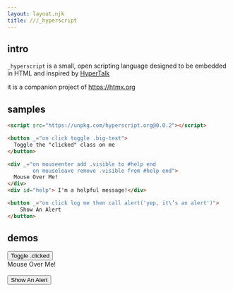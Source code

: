 ```yaml
---
layout: layout.njk
title: ///_hyperscript
---
```


## intro

`_hyperscript` is a small, open scripting language designed to be embedded in HTML and inspired by
 [HyperTalk](https://hypercard.org/HyperTalk%20Reference%202.4.pdf)

it is a companion project of <https://htmx.org>

## samples

```html
<script src="https://unpkg.com/hyperscript.org@0.0.2"></script>

<button _="on click toggle .big-text">
  Toggle the "clicked" class on me
</button>

<div _="on mouseenter add .visible to #help end
        on mouseleave remove .visible from #help end">
  Mouse Over Me!
</div>
<div id="help"> I'm a helpful message!</div>

<button _="on click log me then call alert('yep, it\’s an alert')">
    Show An Alert
</button>
```

## demos

<div class="row">
    <div class="4 col">
        <style>
        button {
          transition: all 300ms ease-in;
        }
        button.big-text {
          font-size: 2em;
        }
        </style>
        <button _="on click toggle .big-text">
          Toggle .clicked
        </button>
        </div>
    <div class="4 col">
        <style>
        #help {
          opacity: 0;
        }
        #help.visible {
          opacity: 1;
          transition: opacity 200ms ease-in;
        }
        </style>
        <div _="on mouseenter 
                   add .visible to #help 
                end
                on mouseleave 
                   remove .visible from #help 
                end">
          Mouse Over Me!
        </div>
        <div id="help"> I'm a helpful message!</div>
    </div>
    <div class="4 col">
        <button _="on click log me then call alert('yep, it\'s an alert - check the console...')">
            Show An Alert
        </button>
    </div>
</div>
